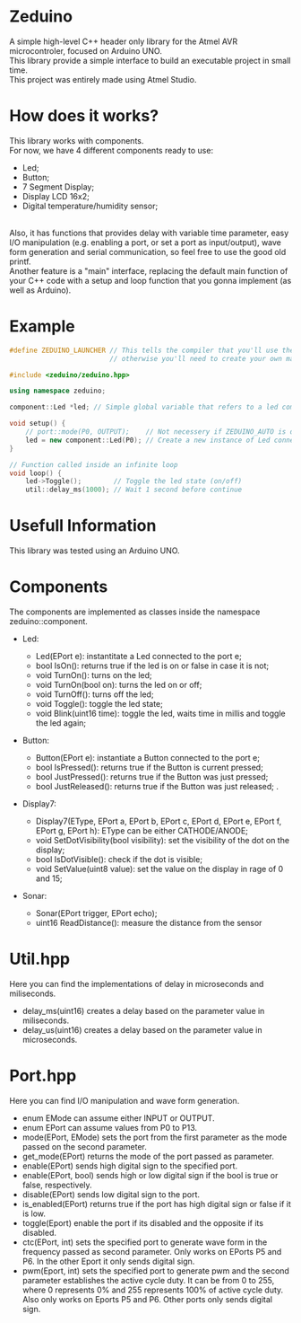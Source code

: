 # Zeduino
A simple high-level C++ header only library for the Atmel AVR microcontroler, focused on Arduino UNO. <br/>
This library provide a simple interface to build an executable project in small time. <br/>
This project was entirely made using Atmel Studio.

# How does it works?
This library works with components. <br/>
For now, we have 4 different components ready to use:
- Led;
- Button;
- 7 Segment Display;
- Display LCD 16x2;
- Digital temperature/humidity sensor;
<br/>
Also, it has functions that provides delay with variable time parameter, easy I/O manipulation (e.g. enabling a port, or set a port as input/output), wave form generation and serial communication, so feel free to use the good old printf. <br/>
Another feature is a "main" interface, replacing the default main function of your C++ code with a setup and loop function that you gonna implement (as well as Arduino).

# Example

```c++
#define ZEDUINO_LAUNCHER // This tells the compiler that you'll use the setup and loop function, 
                         // otherwise you'll need to create your own main and main loop

#include <zeduino/zeduino.hpp>

using namespace zeduino;

component::Led *led; // Simple global variable that refers to a led component

void setup() {
	// port::mode(P0, OUTPUT);    // Not necessery if ZEDUINO_AUTO is defined
	led = new component::Led(P0); // Create a new instance of Led connected to the port 0
}

// Function called inside an infinite loop
void loop() {
	led->Toggle();        // Toggle the led state (on/off)
	util::delay_ms(1000); // Wait 1 second before continue
```
# Usefull Information
This library was tested using an Arduino UNO.

# Components
The components are implemented as classes inside the namespace zeduino::component.

- Led:
  - Led(EPort e): instantitate a Led connected to the port e;
  - bool IsOn(): returns true if the led is on or false in case it is not;
  - void TurnOn(): turns on the led;
  - void TurnOn(bool on): turns the led on or off;
  - void TurnOff(): turns off the led;
  - void Toggle(): toggle the led state;
  - void Blink(uint16 time): toggle the led, waits time in millis and toggle the led again;

- Button:
  - Button(EPort e): instantiate a Button connected to the port e;
  - bool IsPressed(): returns true if the Button is current pressed;
  - bool JustPressed(): returns true if the Button was just pressed;
  - bool JustReleased(): returns true if the Button was just released;
.
- Display7:
  - Display7(EType, EPort a, EPort b, EPort c, EPort d, EPort e, EPort f, EPort g, EPort h): EType can be either CATHODE/ANODE;
  - void SetDotVisibility(bool visibility): set the visibility of the dot on the display;
  - bool IsDotVisible(): check if the dot is visible;
  - void SetValue(uint8 value): set the value on the display in rage of 0 and 15;

- Sonar:
  - Sonar(EPort trigger, EPort echo);
  - uint16 ReadDistance(): measure the distance from the sensor

# Util.hpp
Here you can find the implementations of delay in microseconds and miliseconds.

- delay_ms(uint16) creates a delay based on the parameter value in miliseconds.
- delay_us(uint16) creates a delay based on the parameter value in microseconds.

# Port.hpp
Here you can find I/O manipulation and wave form generation.

- enum EMode can assume either INPUT or OUTPUT.
- enum EPort can assume values from P0 to P13.
- mode(EPort, EMode) sets the port from the first parameter as the mode passed on the second parameter.
- get_mode(EPort) returns the mode of the port passed as parameter.
- enable(EPort) sends high digital sign to the specified port.
- enable(EPort, bool) sends high or low digital sign if the bool is true or false, respectively.
- disable(EPort) sends low digital sign to the port.
- is_enabled(EPort) returns true if the port has high digital sign or false if it is low.
- toggle(Eport) enable the port if its disabled and the opposite if its disabled.
- ctc(EPort, int) sets the specified port to generate wave form in the frequency passed as second parameter. Only works on EPorts P5 and P6. In the other Eport it only sends digital sign.
- pwm(Eport, int) sets the specified port to generate pwm and the second parameter establishes the active cycle duty. It can be from 0 to 255, where 0 represents 0% and 255 represents 100% of active cycle duty. Also only works on Eports P5 and P6. Other ports only sends digital sign.
